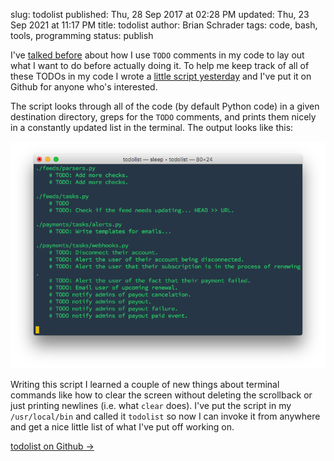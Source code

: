 slug: todolist
published: Thu, 28 Sep 2017 at 02:28 PM
updated: Thu, 23 Sep 2021 at 11:17 PM
title: todolist
author: Brian Schrader
tags: code, bash, tools, programming
status: publish


I've [talked before][prev] about how I use `TODO` comments in my code to lay out what I want to do before actually doing it. To help me keep track of all of these TODOs in my code I wrote a [little script yesterday][gist] and I've put it on Github for anyone who's interested.

The script looks through all of the code (by default Python code) in a given destination directory, greps for the `TODO` comments, and prints them nicely in a constantly updated list in the terminal. The output looks like this:


![Todolist Terminal Window](/images/blog/todolist-terminal.png)

Writing this script I learned a couple of new things about terminal commands like how to clear the screen without deleting the scrollback or just printing newlines (i.e. what `clear` does). I've put the script in my `/usr/local/bin` and called it `todolist` so now I can invoke it from anywhere and get a nice little list of what I've put off working on.

[todolist on Github &#8594;][gist]

[prev]: /archive/todos-as-a-templating-system/
[gist]: https://gist.github.com/Sonictherocketman/77dd6cd8fd907dbbc00031acb08f3ba0
